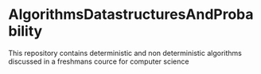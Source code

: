 # AlgorithmsDatastructuresAndProbability
This repository contains deterministic and non deterministic algorithms discussed in a freshmans cource for computer science
